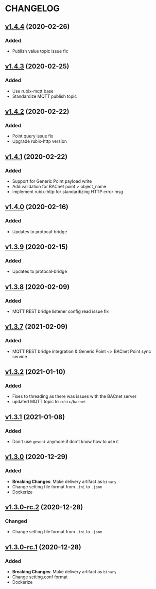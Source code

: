 # CHANGELOG
## [v1.4.4](https://github.com/NubeIO/rubix-bacnet-server/tree/v1.4.4) (2020-02-26)
### Added
- Publish value topic issue fix

## [v1.4.3](https://github.com/NubeIO/rubix-bacnet-server/tree/v1.4.3) (2020-02-25)
### Added
- Use rubix-mqtt base
- Standardize MQTT publish topic

## [v1.4.2](https://github.com/NubeIO/rubix-bacnet-server/tree/v1.4.2) (2020-02-22)
### Added
- Point query issue fix
- Upgrade rubix-http version

## [v1.4.1](https://github.com/NubeIO/rubix-bacnet-server/tree/v1.4.1) (2020-02-22)
### Added
- Support for Generic Point payload write
- Add validation for BACnet point > object_name
- Implement rubix-http for standardizing HTTP error msg

## [v1.4.0](https://github.com/NubeIO/rubix-bacnet-server/tree/v1.4.0) (2020-02-16)
### Added
- Updates to protocal-bridge

## [v1.3.9](https://github.com/NubeIO/rubix-bacnet-server/tree/v1.3.9) (2020-02-15)
### Added
- Updates to protocal-bridge

## [v1.3.8](https://github.com/NubeIO/rubix-bacnet-server/tree/v1.3.8) (2020-02-09)
### Added
- MQTT REST bridge listener config read issue fix

## [v1.3.7](https://github.com/NubeIO/rubix-bacnet-server/tree/v1.3.7) (2021-02-09)
### Added
- MQTT REST bridge integration & Generic Point <> BACnet Point sync service

## [v1.3.2](https://github.com/NubeIO/rubix-bacnet-server/tree/v1.3.2) (2021-01-10)
### Added
- Fixes to threading as there was issues with the BACnet server
- updated MQTT topic to `rubix/bacnet`

## [v1.3.1](https://github.com/NubeIO/rubix-bacnet-server/tree/v1.3.1) (2021-01-08)
### Added
- Don't use `gevent` anymore if don't know how to use it

## [v1.3.0](https://github.com/NubeIO/rubix-bacnet-server/tree/v1.3.0) (2020-12-29)
### Added
- **Breaking Changes**: Make delivery artifact as `binary`
- Change setting file format from `.ini` to `.json`
- Dockerize

## [v1.3.0-rc.2](https://github.com/NubeIO/rubix-bacnet-server/tree/v1.3.0-rc.2) (2020-12-28)
### Changed
- Change setting file format from `.ini` to `.json`

## [v1.3.0-rc.1](https://github.com/NubeIO/rubix-bacnet-server/tree/v1.3.0-rc.1) (2020-12-28)
### Added
- **Breaking Changes**: Make delivery artifact as `binary`
- Change setting.conf format
- Dockerize
